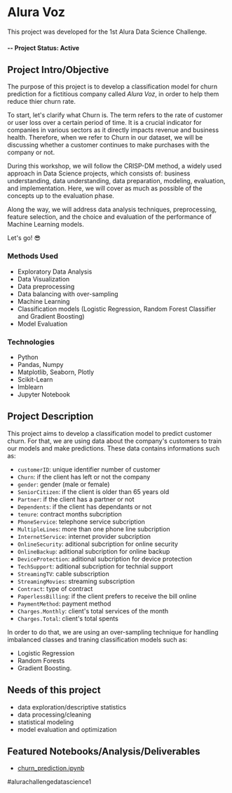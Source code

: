 # Alura Voz
This project was developed for the 1st Alura Data Science Challenge.

#### -- Project Status: Active

## Project Intro/Objective
The purpose of this project is to develop a classification model for churn prediction for a fictitious company called _Alura Voz_, in order to help them reduce thier churn rate.

To start, let's clarify what Churn is. The term refers to the rate of customer or user loss over a certain period of time. It is a crucial indicator for companies in various sectors as it directly impacts revenue and business health. Therefore, when we refer to Churn in our dataset, we will be discussing whether a customer continues to make purchases with the company or not.

During this workshop, we will follow the CRISP-DM method, a widely used approach in Data Science projects, which consists of: business understanding, data understanding, data preparation, modeling, evaluation, and implementation. Here, we will cover as much as possible of the concepts up to the evaluation phase.

Along the way, we will address data analysis techniques, preprocessing, feature selection, and the choice and evaluation of the performance of Machine Learning models.

Let's go! 😎

### Methods Used
* Exploratory Data Analysis
* Data Visualization
* Data preprocessing
* Data balancing with over-sampling
* Machine Learning
* Classification models (Logistic Regression, Random Forest Classifier and Gradient Boosting)
* Model Evaluation

### Technologies
* Python
* Pandas, Numpy
* Matplotlib, Seaborn, Plotly
* Scikit-Learn
* Imblearn
* Jupyter Notebook

## Project Description
This project aims to develop a classification model to predict customer churn. 
For that, we are using data about the company's customers to train our models and make predictions. These data contains informations such as:
  * `customerID`: unique identifier number of customer
  * `Churn`: if the client has left or not the company
  * `gender`: gender (male or female)
  * `SeniorCitizen`: if the client is older than 65 years old
  * `Partner`:  if the client has a partner or not
  * `Dependents`: if the client has dependants or not
  * `tenure`:  contract months subcription
  * `PhoneService`: telephone service subcription
  * `MultipleLines`: more than one phone line subcription
  * `InternetService`: internet provider subcription 
  * `OnlineSecurity`: aditional subcription for online security 
  * `OnlineBackup`: aditional subcription for online backup
  * `DeviceProtection`: aditional subcription for device protection 
  * `TechSupport`: aditional subcription for technial support
  * `StreamingTV`: cable subscription
  * `StreamingMovies`: streaming subscription
  * `Contract`: type of contract
  * `PaperlessBilling`: if the client prefers to receive the bill online
  * `PaymentMethod`: payment method
  * `Charges.Monthly`: client's total services of the month
  * `Charges.Total`: client's total spents

In order to do that, we are using an over-sampling technique for handling imbalanced classes and traning classification models such as:
  * Logistic Regression
  * Random Forests
  * Gradient Boosting.

## Needs of this project

- data exploration/descriptive statistics
- data processing/cleaning
- statistical modeling
- model evaluation and optimization

## Featured Notebooks/Analysis/Deliverables
* [churn_prediction.ipynb](https://github.com/luanpbrasil/alura-voz/blob/main/churn_prediction.ipynb)

#alurachallengedatascience1
